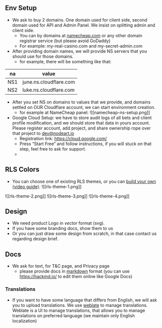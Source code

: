 ## Env Setup
- We ask to buy 2 domains. One domain used for client side, second domain used for API and Admin Panel. We insist on splitting admin and client side.
	- You can by domains at [namecheap.com](https://namecheap.com) or any other domain registrar service (but please avoid GoDaddy)
	- For example: my-real-casino.com and my-secret-admin.com
- After providing domain names, we will provide NS servers that you should use for those domains.
	- for example, there will be something like that: 

| na  | value                  |
| --- | ---------------------- |
| NS1 | june.ns.cloudflare.com |
| NS2 | luke.ns.cloudflare.com |

- After you set NS on domains to values that we provide, and domains settled on OUR Cloudflare account, we can start environment creation.
	- for example at NameCheap panel:
![[namecheap-ns-setup.png]]
- Google Cloud Setup: we have to store audit logs of all bets and client profile modification, and we should store that data in yours account. Please register account, add project, and share ownership rope over that project to dev@nodeart.io
	- Registration link: https://cloud.google.com/ 
	- Press “Start Free” and follow instructions, if you will stuck on that step, feel free to ask for support.
	- 
## RLS Colors
- You can choose one of existing RLS themes, or you can [build your own (video guide)](https://youtu.be/QCfXKaZYKYc).
![[rls-theme-1.png]]

![[rls-theme-2.png]]
![[rls-theme-3.png]]
![[rls-theme-4.png]]

## Design
- We need product Logo in *vector* format (svg).
- If you have some branding docs, show them to us
- Or you can just draw some design from scratch, in that case contact us regarding design brief.

## Docs
- We ask for text, for T&C page, and Privacy page
	- please provide docs in [markdown](https://commonmark.org/) format (you can use https://hackmd.io/ to edit them online like Google Docs)
### Translations
- If you want to have some language that differs from English, we will ask you to upload translations. We use [weblate](https://weblate.org/) to manage translations. Weblate is a UI to manage translations, that allows you to manage translations on preferred language (we maintain only English localization)